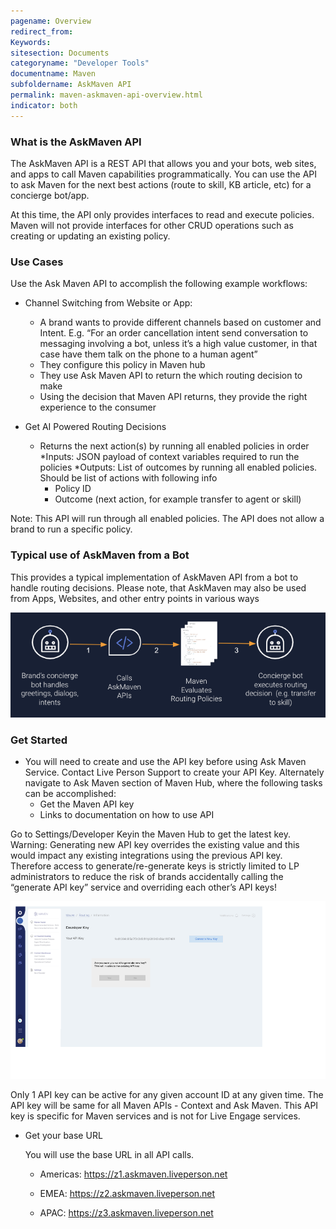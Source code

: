 ```yaml
---
pagename: Overview
redirect_from:
Keywords:
sitesection: Documents
categoryname: "Developer Tools"
documentname: Maven
subfoldername: AskMaven API
permalink: maven-askmaven-api-overview.html
indicator: both
---
```


### What is the AskMaven API

The AskMaven API is a REST API that allows you and your bots, web sites, and apps to call Maven capabilities programmatically. You can use the API to ask Maven for the next best actions (route to skill, KB article, etc) for a concierge bot/app.

At this time, the API only provides interfaces to read and execute policies. Maven will not provide interfaces for other CRUD operations such as creating or updating an existing policy.

### Use Cases

Use the Ask Maven API to accomplish the following example workflows:

* Channel Switching from Website or App: 

     * A brand wants to provide different channels based on customer and Intent. E.g. “For an order cancellation intent send     conversation to messaging involving a bot, unless it’s a high value customer, in that case have them talk on the phone to a human agent”
     * They configure this policy in Maven hub 
     * They use Ask Maven API to return the which routing decision to make
     * Using the decision that Maven API returns, they provide the right experience to the consumer

 * Get AI Powered Routing Decisions
   * Returns the next action(s) by running all enabled policies in order
   *Inputs: JSON payload of context variables required to run the policies
   *Outputs: List of outcomes by running all enabled policies. Should be list of actions with following info
      * Policy ID
      * Outcome (next action, for example transfer to agent or skill)

Note: This API will run through all enabled policies. The API does not allow a brand to run a specific policy. 

### Typical use of AskMaven from a Bot
This provides a typical implementation of AskMaven API from a bot to handle routing decisions. Please note, that AskMaven may also be used from Apps, Websites, and other entry points in various ways

<img class="fancyimage" style="width:700px" src="img/maven/askmaven2.png">

### Get Started

* You will need to create and use the API key before using Ask Maven Service. Contact Live Person Support to create your API Key.  Alternately navigate to Ask Maven section of Maven Hub, where the following tasks can be accomplished:
     * Get the Maven API key
     * Links to documentation on how to use API
 

Go to Settings/Developer Keyin the Maven Hub to get the latest key. 
Warning:
Generating new API key overrides the existing value and this would impact any existing integrations using the previous API key. Therefore access to generate/re-generate keys is strictly limited to LP administrators to reduce the risk of brands accidentally calling the “generate API key” service and overriding each other’s API keys!
  
<img class="fancyimage" style="width:750px" src="img/maven/askmaven1.png">

  
Only 1 API key can be active for any given account ID at any given time. The API key will be same for all Maven APIs - Context and Ask Maven. This API key is specific for Maven services and is not for Live Engage services. 

* Get your base URL

    You will use the base URL in all API calls.

    * Americas: https://z1.askmaven.liveperson.net

    * EMEA: https://z2.askmaven.liveperson.net

    * APAC: https://z3.askmaven.liveperson.net

